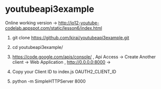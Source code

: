 youtubeapi3example
==================

Online working version -> http://io12-youtube-codelab.appspot.com/static/lesson6/index.html


1. git clone https://github.com/kirai/youtubeapi3example.git

2. cd youtubeapi3example/

3. https://code.google.com/apis/console/ ,  Api Access -> Create Another client -> Web Application , http://0.0.0.0:8000 -> 

4. Copy your Client ID to index.js OAUTH2_CLIENT_ID

5. python -m SimpleHTTPServer 8000


